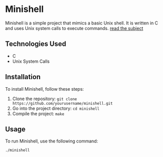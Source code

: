 # Minishell

Minishell is a simple project that mimics a basic Unix shell. It is written in C and uses Unix system calls to execute commands. [read the subject](https://github.com/garenaud/Minishell/blob/master/Minishell.subject.pdf "Minishell subject")

## Technologies Used

- C
- Unix System Calls

## Installation

To install Minishell, follow these steps:

1. Clone the repository: `git clone https://github.com/yourusername/minishell.git`
2. Go into the project directory: `cd minishell`
3. Compile the project: `make`

## Usage

To run Minishell, use the following command:

```bash
./minishell
